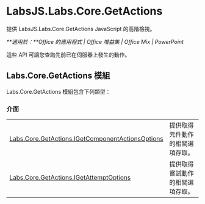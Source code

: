 
# LabsJS.Labs.Core.GetActions
提供 LabsJS.Labs.Core.GetActions JavaScript 的高階檢視。

 _**適用於︰**Office 的應用程式 | Office 增益集 | Office Mix | PowerPoint_

這些 API 可讓您查詢先前已在伺服器上發生的動作。 

## Labs.Core.GetActions 模組

Labs.Core.GetActions 模組包含下列類型︰


### 介面


|||
|:-----|:-----|
|[Labs.Core.GetActions.IGetComponentActionsOptions](../../reference/office-mix/labs.core.getactions.igetcomponentactionsoptions.md)|提供取得元件動作的相關選項存取。|
|[Labs.Core.GetActions.IGetAttemptOptions](../../reference/office-mix/labs.core.getactions.igetattemptoptions.md)|提供取得嘗試動作的相關選項存取。|
